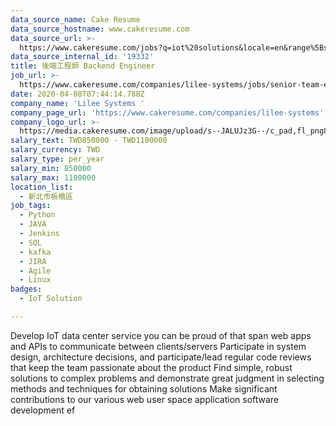 ```yaml
---
data_source_name: Cake Resume
data_source_hostname: www.cakeresume.com
data_source_url: >-
  https://www.cakeresume.com/jobs?q=iot%20solutions&locale=en&range%5Bsalary_range%5D%5Bmin%5D=1000000
data_source_internal_id: '19332'
title: 後端工程師 Backend Engineer
job_url: >-
  https://www.cakeresume.com/companies/lilee-systems/jobs/senior-team-engineer-technical-team-lead
date: 2020-04-08T07:44:14.788Z
company_name: 'Lilee Systems '
company_page_url: 'https://www.cakeresume.com/companies/lilee-systems'
company_logo_url: >-
  https://media.cakeresume.com/image/upload/s--JALUJz3G--/c_pad,fl_png8,h_200,w_200/v1565069357/qmpaqlmtvstx26o3gkgl.png
salary_text: TWD850000 - TWD1100000
salary_currency: TWD
salary_type: per_year
salary_min: 850000
salary_max: 1100000
location_list:
  - 新北市板橋區
job_tags:
  - Python
  - JAVA
  - Jenkins
  - SQL
  - kafka
  - JIRA
  - Agile
  - Linux
badges:
  - IoT Solution

---
```


Develop IoT data center service you can be proud of that span web apps and APIs to communicate between clients/servers Participate in system design, architecture decisions, and participate/lead regular code reviews that keep the team passionate about the product Find simple, robust solutions to complex problems and demonstrate great judgment in selecting methods and techniques for obtaining solutions Make significant contributions to our various web user space application software development ef